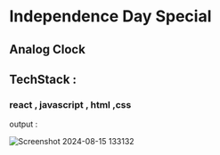 # Independence Day Special 

##   Analog Clock 

## TechStack : 
###  react , javascript , html ,css 


output : 

  ![Screenshot 2024-08-15 133132](https://github.com/user-attachments/assets/a54a1245-3554-428e-a478-73fad475e5d5)
